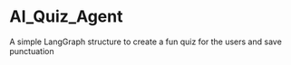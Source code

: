 # AI_Quiz_Agent
A simple LangGraph structure to create a fun quiz for the users and save punctuation
